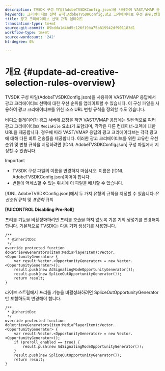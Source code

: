 ```yaml
---
description: TVSDK 구성 파일(AdobeTVSDKConfig.json)을 사용하여 VAST/VMAP 응답에서 광고 크리에이티브 선택에 대한 우선 순위를 업데이트할 수 있습니다. 이 구성 파일을 사용하여 광고 크리에이티브를 위한 소스 URL 변형 규칙을 정의할 수도 있습니다.
keywords: 크리에이티브 선택 규칙;AdobeTVSDKConfig;광고 크리에이티브 우선 순위;변형 규칙
title: 광고 크리에이티브 선택 규칙 업데이트
translation-type: tm+mt
source-git-commit: 89bdda1d4bd5c126f19ba75a819942df901183d1
workflow-type: tm+mt
source-wordcount: '242'
ht-degree: 0%

---
```



# 개요 {#update-ad-creative-selection-rules-overview}

TVSDK 구성 파일(AdobeTVSDKConfig.json)을 사용하여 VAST/VMAP 응답에서 광고 크리에이티브 선택에 대한 우선 순위를 업데이트할 수 있습니다. 이 구성 파일을 사용하여 광고 크리에이티브를 위한 소스 URL 변형 규칙을 정의할 수도 있습니다.

비디오 플레이어가 광고 서버에 요청을 하면 VAST/VMAP 응답에는 일반적으로 여러 광고 크리에이티브( `MediaFile` 요소)가 포함되며, 각각은 다른 컨테이너-코덱에 대한 URL을 제공합니다. 경우에 따라 VAST/VMAP 응답의 광고 크리에이티브는 각각 광고에 대해 다른 비트 전송률을 제공합니다. 이러한 광고 크리에이티브를 위한 고유한 우선순위 및 변형 규칙을 지정하려면 [!DNL AdobeTVSDKConfig.json] 구성 파일에서 지정할 수 있습니다.

>[!IMPORTANT]
>
>* TVSDK 구성 파일의 이름을 변경하지 마십시오. 이름은 [!DNL AdobeTVSDKConfig.json]이어야 합니다.
>* 번들에 액세스할 수 있는 위치에 이 파일을 배치할 수 있습니다.

>



[!DNL AdobeTVSDKConfig.json]에서 두 가지 유형의 규칙을 지정할 수 있습니다.*우선순위* 규칙 및 *표준화* 규칙

**[!UICONTROL Disabling Pre-Roll]**

프리롤 기능을 비활성화하려면 프리롤 호출을 하지 않도록 기본 기회 생성기를 변경해야 합니다. 기본적으로 TVSDK는 다음 기회 생성기를 사용합니다.

```
/** 
 * @inheritDoc 
 */ 
override protected function doRetrieveGenerators(item:MediaPlayerItem):Vector.<OpportunityGenerator> { 
    var result:Vector.<OpportunityGenerator> = new Vector.<OpportunityGenerator>(); 
    result.push(new AdSignalingModeOpportunityGenerator()); 
    result.push(new SpliceOutOpportunityGenerator()); 
    return result; 
} 
```

라이브 스트림에서 프리롤 기능을 비활성화하려면 SpliceOutOpportunityGenerator만 포함하도록 변경해야 합니다.

```
/** 
 * @inheritDoc 
 */ 
override protected function doRetrieveGenerators(item:MediaPlayerItem):Vector.<OpportunityGenerator> { 
    var result:Vector.<OpportunityGenerator> = new Vector.<OpportunityGenerator>(); 
    if (preroll_enabled == true) { 
        result.push(new AdSignalingModeOpportunityGenerator()); 
    } 
    result.push(new SpliceOutOpportunityGenerator()); 
    return result; 
}
```
